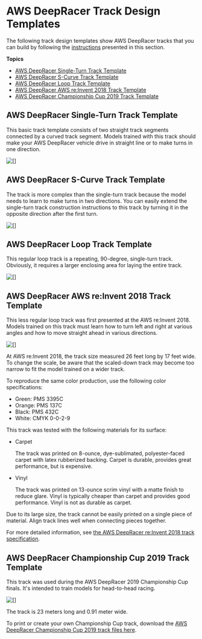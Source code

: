 # AWS DeepRacer Track Design Templates<a name="deepracer-track-examples"></a>

The following track design templates show AWS DeepRacer tracks that you can build by following the [instructions](deepracer-build-your-track-construction.md) presented in this section\.

**Topics**
+ [AWS DeepRacer Single\-Turn Track Template](#deepracer-track-example-single-turn)
+ [AWS DeepRacer S\-Curve Track Template](#deepracer-track-example-s-curve)
+ [AWS DeepRacer Loop Track Template](#deepracer-track-example-loop)
+ [AWS DeepRacer AWS re:Invent 2018 Track Template](#deepracer-track-example-reinvent-2018)
+ [AWS DeepRacer Championship Cup 2019 Track Template](#deepracer-track-example-reinvent-2019)

## AWS DeepRacer Single\-Turn Track Template<a name="deepracer-track-example-single-turn"></a>

This basic track template consists of two straight track segments connected by a curved track segment\. Models trained with this track should make your AWS DeepRacer vehicle drive in straight line or to make turns in one direction\.

![\[\]](http://docs.aws.amazon.com/deepracer/latest/developerguide/images/deepracer-track-example-single-turn.png)

## AWS DeepRacer S\-Curve Track Template<a name="deepracer-track-example-s-curve"></a>

The track is more complex than the single\-turn track because the model needs to learn to make turns in two directions\. You can easily extend the single\-turn track construction instructions to this track by turning it in the opposite direction after the first turn\.

![\[\]](http://docs.aws.amazon.com/deepracer/latest/developerguide/images/deepracer-track-example-s-curve.png)

## AWS DeepRacer Loop Track Template<a name="deepracer-track-example-loop"></a>

This regular loop track is a repeating, 90\-degree, single\-turn track\. Obviously, it requires a larger enclosing area for laying the entire track\.

![\[\]](http://docs.aws.amazon.com/deepracer/latest/developerguide/images/deepracer-track-example-loop.png)

## AWS DeepRacer AWS re:Invent 2018 Track Template<a name="deepracer-track-example-reinvent-2018"></a>

This less regular loop track was first presented at the AWS re:Invent 2018\. Models trained on this track must learn how to turn left and right at various angles and how to move straight ahead in various directions\.

![\[\]](http://docs.aws.amazon.com/deepracer/latest/developerguide/images/deepracer-track-guideline.png)

At AWS re:Invent 2018, the track size measured 26 feet long by 17 feet wide\. To change the scale, be aware that the scaled\-down track may become too narrow to fit the model trained on a wider track\.

To reproduce the same color production, use the following color specifications: 
+ Green: PMS 3395C
+ Orange: PMS 137C
+ Black: PMS 432C
+ White: CMYK 0\-0\-2\-9

This track was tested with the following materials for its surface:
+ Carpet

   The track was printed on 8\-ounce, dye\-sublimated, polyester\-faced carpet with latex rubberized backing\. Carpet is durable, provides great performance, but is expensive\.
+ Vinyl

  The track was printed on 13\-ounce scrim vinyl with a matte finish to reduce glare\. Vinyl is typically cheaper than carpet and provides good performance\. Vinyl is not as durable as carpet\.

 Due to its large size, the track cannot be easily printed on a single piece of material\. Align track lines well when connecting pieces together\.

For more detailed information, see [the AWS DeepRacer re:Invent 2018 track specification](samples/deepracer_track_reInvent_2018.zip)\. 

## AWS DeepRacer Championship Cup 2019 Track Template<a name="deepracer-track-example-reinvent-2019"></a>

This track was used during the AWS DeepRacer 2019 Championship Cup finals\. It's intended to train models for head\-to\-head racing\.

![\[\]](http://docs.aws.amazon.com/deepracer/latest/developerguide/images/deepracer-Championship_Cup_2019.png)

The track is 23 meters long and 0\.91 meter wide\.

To print or create your own Championship Cup track, download the [AWS DeepRacer Championship Cup 2019 track files here](samples/Championship_Cup_2019_Track.zip)\. 